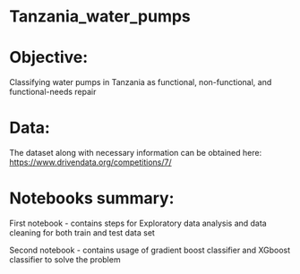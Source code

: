 # Tanzania_water_pumps
# Objective:
Classifying water pumps in Tanzania as functional, non-functional, and functional-needs repair

# Data:
The dataset along with necessary information can be obtained here: https://www.drivendata.org/competitions/7/

# Notebooks summary:

First notebook - contains steps for Exploratory data analysis and data cleaning for both train and test data set 

Second notebook - contains usage of gradient boost classifier and XGboost classifier to solve the problem 
